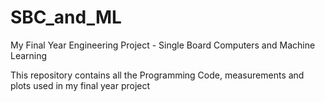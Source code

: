 # SBC_and_ML
My Final Year Engineering Project - Single Board Computers and Machine Learning

This repository contains all the Programming Code, measurements and plots used in my final year project
